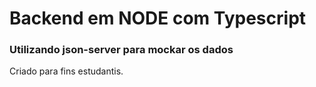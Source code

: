 # Backend em NODE com Typescript

### Utilizando json-server para mockar os dados

Criado para fins estudantis.